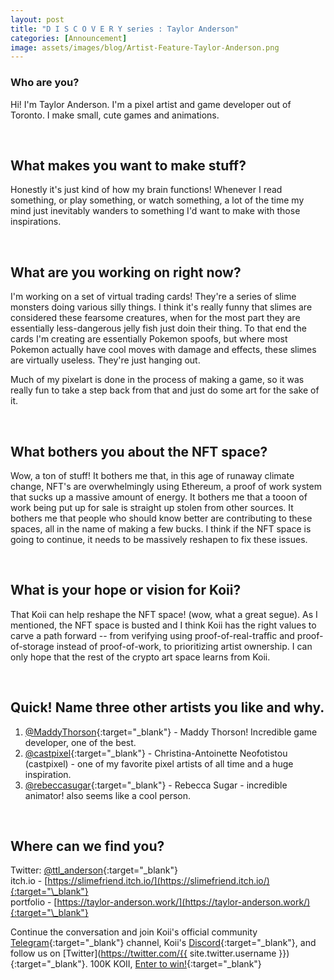 ```yaml
---
layout: post
title: "D I S C O V E R Y series : Taylor Anderson"
categories: [Announcement]
image: assets/images/blog/Artist-Feature-Taylor-Anderson.png
---
```


### Who are you?

Hi! I'm Taylor Anderson. I'm a pixel artist and game developer out of Toronto. I make small, cute games and animations.

<br>

## What makes you want to make stuff?

Honestly it's just kind of how my brain functions! Whenever I read something, or play something, or watch something, a lot of the time my mind just inevitably wanders to something I'd want to make with those inspirations.

<br>

## What are you working on right now?

I'm working on a set of virtual trading cards! They're a series of slime monsters doing various silly things. I think it's really funny that slimes are considered these fearsome creatures, when for the most part they are essentially less-dangerous jelly fish just doin their thing. To that end the cards I'm creating are essentially Pokemon spoofs, but where most Pokemon actually have cool moves with damage and effects, these slimes are virtually useless. They're just hanging out.

Much of my pixelart is done in the process of making a game, so it was really fun to take a step back from that and just do some art for the sake of it.

<br>

## What bothers you about the NFT space?

Wow, a ton of stuff! It bothers me that, in this age of runaway climate change, NFT's are overwhelmingly using Ethereum, a proof of work system that sucks up a massive amount of energy. It bothers me that a tooon of work being put up for sale is straight up stolen from other sources. It bothers me that people who should know better are contributing to these spaces, all in the name of making a few bucks. I think if the NFT space is going to continue, it needs to be massively reshapen to fix these issues.

<br>

## What is your hope or vision for Koii?

That Koii can help reshape the NFT space! (wow, what a great segue). As I mentioned, the NFT space is busted and I think Koii has the right values to carve a path forward -- from verifying using proof-of-real-traffic and proof-of-storage instead of proof-of-work, to prioritizing artist ownership. I can only hope that the rest of the crypto art space learns from Koii.

<br>

## Quick! Name three other artists you like and why.

1. [@MaddyThorson](https://twitter.com/MaddyThorson){:target="\_blank"} - Maddy Thorson! Incredible game developer, one of the best.
2. [@castpixel](https://twitter.com/castpixel){:target="\_blank"} - Christina-Antoinette Neofotistou (castpixel) - one of my favorite pixel artists of all time and a huge inspiration.
3. [@rebeccasugar](https://twitter.com/rebeccasugar){:target="\_blank"} - Rebecca Sugar - incredible animator! also seems like a cool person.

<br>

## Where can we find you?

Twitter: [@ttl_anderson](https://twitter.com/ttl_anderson){:target="\_blank"}<br>
itch.io - [https://slimefriend.itch.io/](https://slimefriend.itch.io/){:target="\_blank"}<br>
portfolio - [https://taylor-anderson.work/](https://taylor-anderson.work/){:target="\_blank"}

Continue the conversation and join Koii's official community [Telegram](https://t.me/joinchat/OEHs_8T9-8ZhZmU5){:target="\_blank"} channel, Koii's [Discord](https://discord.gg/koii-network){:target="\_blank"}, and follow us on [Twitter](https://twitter.com/{{ site.twitter.username }}){:target="\_blank"}. 100K KOII, [Enter to win!](https://gleam.io/c3Cwz/-welcome-to-the-koii-drop-){:target="\_blank"}
